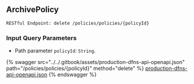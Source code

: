 
## ArchivePolicy
`RESTful Endpoint: delete /policies/policies/{policyId}`



### Input Query Parameters
* Path parameter `policyId`: `String`.  
  


{% swagger src="../../.gitbook/assets/production-dfns-api-openapi.json" path="/policies/policies/{policyId}" method="delete" %}
[production-dfns-api-openapi.json](../../.gitbook/assets/production-dfns-api-openapi.json)
{% endswagger %}
